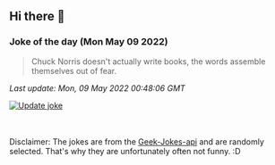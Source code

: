 ## Hi there 👋

### Joke of the day (Mon May 09 2022)
<!-- joke -->
>Chuck Norris doesn't actually write books, the words assemble themselves out of fear.
<!-- /joke -->

*Last update: Mon, 09 May 2022 00:48:06 GMT*

[![Update joke](https://github.com/nclskfm/nclskfm/actions/workflows/joke.yml/badge.svg)](https://github.com/nclskfm/nclskfm/actions/workflows/joke.yml)

<br><br>
Disclaimer: The jokes are from the [Geek-Jokes-api](https://github.com/sameerkumar18/geek-joke-api) and are randomly selected. That's why they are unfortunately often not funny. :D
